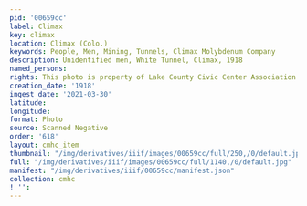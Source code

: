 ```yaml
---
pid: '00659cc'
label: Climax
key: climax
location: Climax (Colo.)
keywords: People, Men, Mining, Tunnels, Climax Molybdenum Company
description: Unidentified men, White Tunnel, Climax, 1918
named_persons: 
rights: This photo is property of Lake County Civic Center Association.
creation_date: '1918'
ingest_date: '2021-03-30'
latitude: 
longitude: 
format: Photo
source: Scanned Negative
order: '618'
layout: cmhc_item
thumbnail: "/img/derivatives/iiif/images/00659cc/full/250,/0/default.jpg"
full: "/img/derivatives/iiif/images/00659cc/full/1140,/0/default.jpg"
manifest: "/img/derivatives/iiif/00659cc/manifest.json"
collection: cmhc
! '': 
---
```

